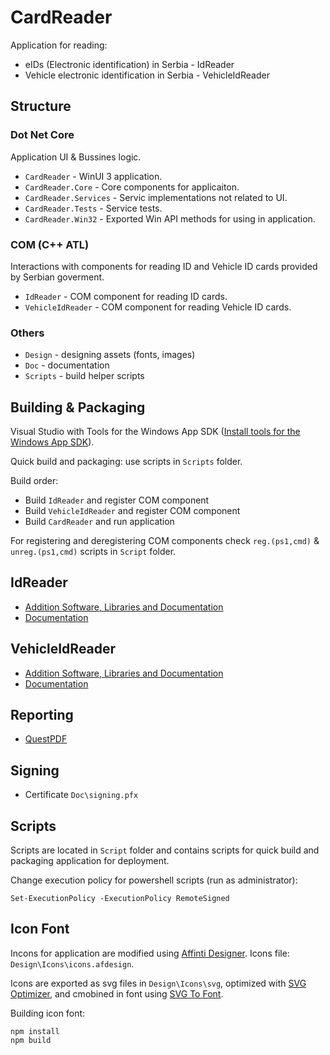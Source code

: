 # CardReader

Application for reading:

* eIDs (Electronic identification) in Serbia - IdReader
* Vehicle electronic identification in Serbia - VehicleIdReader

## Structure

### Dot Net Core

Application UI & Bussines logic.

* `CardReader` - WinUI 3 application.
* `CardReader.Core` - Core components for applicaiton.
* `CardReader.Services` - Servic implementations not related to UI.
* `CardReader.Tests` - Service tests.
* `CardReader.Win32` - Exported Win API methods for using in application.

### COM (C++ ATL)

Interactions with components for reading ID and Vehicle ID cards provided by Serbian goverment.

* `IdReader` - COM component for reading ID cards.
* `VehicleIdReader` - COM component for reading Vehicle ID cards.

### Others

* `Design` - designing assets (fonts, images)
* `Doc` - documentation
* `Scripts` - build helper scripts

## Building & Packaging

Visual Studio with Tools for the Windows App SDK
([Install tools for the Windows App SDK](https://learn.microsoft.com/en-us/windows/apps/windows-app-sdk/set-up-your-development-environment)).

Quick build and packaging: use scripts in `Scripts` folder.

Build order:

* Build `IdReader` and register COM component
* Build `VehicleIdReader` and register COM component
* Build `CardReader` and run application

For registering and deregistering COM components check `reg.(ps1,cmd)` & `unreg.(ps1,cmd)` scripts in `Script` folder.

## IdReader

* [Addition Software, Libraries and Documentation](http://ca.mup.gov.rs/ca/ca_cyr/start/kes/)
* [Documentation](Doc/Celik%20API%201.3.3%20-%20opis%20funkcija.pdf)

## VehicleIdReader

* [Addition Software, Libraries and Documentation](http://www.mup.gov.rs/wps/portal/sr/gradjani/dokumenta/registracija+vozila/citac+elektronske+saobracajne+dozvole)
* [Documentation](Doc/eVehicle%20Registration%20SDK%20Korisnicko%20Uputstvo.pdf)

## Reporting

* [QuestPDF](https://github.com/QuestPDF/QuestPDF)

## Signing

* Certificate `Doc\signing.pfx`

## Scripts

Scripts are located in `Script` folder and contains scripts for quick build and packaging application for deployment.

Change execution policy for powershell scripts (run as administrator):

```pwsh
Set-ExecutionPolicy -ExecutionPolicy RemoteSigned
```

## Icon Font

Incons for application are modified using [Affinti Designer](https://affinity.serif.com/en-us/designer/).
Icons file: `Design\Icons\icons.afdesign`.

Icons are exported as svg files in `Design\Icons\svg`, optimized with [SVG Optimizer](https://github.com/svg/svgo),
and cmobined in font using [SVG To Font](https://github.com/jaywcjlove/svgtofont).

Building icon font:

```pwsh
npm install
npm build
```
